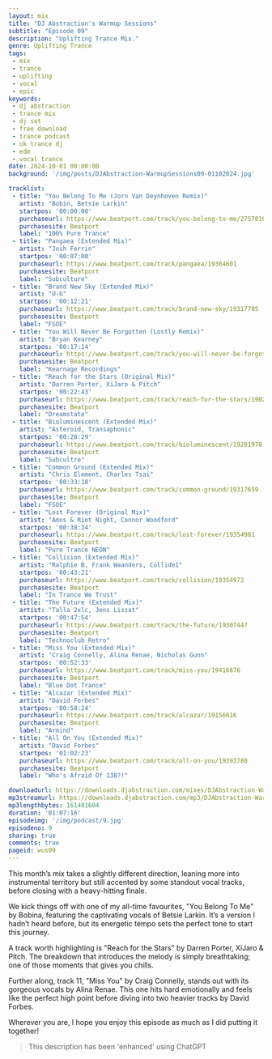 ```yaml
---
layout: mix
title: "DJ Abstraction's Warmup Sessions"
subtitle: "Episode 09"
description: "Uplifting Trance Mix."
genre: Uplifting Trance
tags:
 - mix
 - trance
 - uplifting
 - vocal
 - epic
keywords:
 - dj abstraction
 - trance mix
 - dj set
 - free download
 - trance podcast
 - uk trance dj
 - edm
 - vocal trance
date: 2024-10-01 00:00:00
background: '/img/posts/DJAbstraction-WarmupSessions09-01102024.jpg'

tracklist:
 - title: "You Belong To Me (Jorn Van Deynhoven Remix)"
   artist: "Bobin, Betsie Larkin"
   startpos: '00:00:00'
   purchaseurl: https://www.beatport.com/track/you-belong-to-me/2757810
   purchasesite: Beatport
   label: "100% Pure Trance"
 - title: "Pangaea (Extended Mix)"
   artist: "Josh Ferrin"
   startpos: '00:07:00'
   purchaseurl: https://www.beatport.com/track/pangaea/19364601
   purchasesite: Beatport
   label: "Subculture"
 - title: "Brand New Sky (Extended Mix)"
   artist: "U-G"
   startpos: '00:12:21'
   purchaseurl: https://www.beatport.com/track/brand-new-sky/19317705
   purchasesite: Beatport
   label: "FSOE"
 - title: "You Will Never Be Forgotten (Lostly Remix)"
   artist: "Bryan Kearney"
   startpos: '00:17:14'
   purchaseurl: https://www.beatport.com/track/you-will-never-be-forgotten/19328099
   purchasesite: Beatport
   label: "Kearnage Recordings"   
 - title: "Reach for the Stars (Original Mix)"
   artist: "Darren Porter, XiJaro & Pitch"
   startpos: '00:22:43'
   purchaseurl: https://www.beatport.com/track/reach-for-the-stars/19029173
   purchasesite: Beatport
   label: "Dreamstate"
 - title: "Bioluminescent (Extended Mix)"
   artist: "Asteroid, Transaphonic"
   startpos: '00:28:29'
   purchaseurl: https://www.beatport.com/track/bioluminescent/19201978
   purchasesite: Beatport
   label: "Subcultre"
 - title: "Common Ground (Extended Mix)"
   artist: "Chris Element, Charles Tsai"
   startpos: '00:33:18'
   purchaseurl: https://www.beatport.com/track/common-ground/19317659
   purchasesite: Beatport
   label: "FSOE"
 - title: "Lost Forever (Original Mix)"
   artist: "Amos & Riot Night, Connor Woodford"
   startpos: '00:38:34'
   purchaseurl: https://www.beatport.com/track/lost-forever/19354981
   purchasesite: Beatport
   label: "Pure Trance NEON"
 - title: "Collision (Extended Mix)"
   artist: "Ralphie B, Frank Waanders, Collide1"
   startpos: '00:43:21'
   purchaseurl: https://www.beatport.com/track/collision/19354972
   purchasesite: Beatport
   label: "In Trance We Trust"
 - title: "The Future (Extended Mix)"
   artist: "Talla 2xlc, Jens Lissat"
   startpos: '00:47:54'
   purchaseurl: https://www.beatport.com/track/the-future/19307447
   purchasesite: Beatport
   label: "Technoclub Retro"
 - title: "Miss You (Extended Mix)"
   artist: "Craig Connelly, Alina Renae, Nicholas Gunn"
   startpos: '00:52:33'
   purchaseurl: https://www.beatport.com/track/miss-you/19416676
   purchasesite: Beatport
   label: "Blue Dot Trance"
 - title: "Alcazar (Extended Mix)"
   artist: "David Forbes"
   startpos: '00:58:24'
   purchaseurl: https://www.beatport.com/track/alcazar/19156616
   purchasesite: Beatport
   label: "Armind"
 - title: "All On You (Extended Mix)"
   artist: "David Forbes"
   startpos: '01:02:23'
   purchaseurl: https://www.beatport.com/track/all-on-you/19393780
   purchasesite: Beatport
   label: "Who's Afraid Of 138?!"

downloadurl: https://downloads.djabstraction.com/mixes/DJAbstraction-WarmupSessions09-01102024.zip
mp3streamurl: https://downloads.djabstraction.com/mp3/DJAbstraction-WarmupSessions09-01102024.mp3
mp3lengthbytes: 161481604
duration: '01:07:16'
episodeimg: '/img/podcast/9.jpg'
episodeno: 9
sharing: true
comments: true
pageid: wus09
---
```


This month’s mix takes a slightly different direction, leaning more into instrumental territory but still accented by some standout vocal tracks, before closing with a heavy-hitting finale.

We kick things off with one of my all-time favourites, "You Belong To Me" by Bobina, featuring the captivating vocals of Betsie Larkin. It’s a version I hadn’t heard before, but its energetic tempo sets the perfect tone to start this journey.

A track worth highlighting is "Reach for the Stars" by Darren Porter, XiJaro & Pitch. The breakdown that introduces the melody is simply breathtaking; one of those moments that gives you chills.

Further along, track 11, "Miss You" by Craig Connelly, stands out with its gorgeous vocals by Alina Renae. This one hits hard emotionally and feels like the perfect high point before diving into two heavier tracks by David Forbes.

Wherever you are, I hope you enjoy this episode as much as I did putting it together!

> This description has been 'enhanced' using ChatGPT